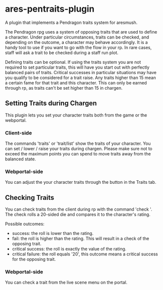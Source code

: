 # ares-pentraits-plugin
A plugin that implements a Pendragon traits system for aresmush.

The Pendragon rpg uses a system of opposing traits that are used to define a character. Under particular circumstances, traits can be checked, and depending on the outcome, a character may behave accordingly. It is a handy tool to use if you want to go with the flow in your rp. In rare cases, staff will ask a trait to be checked during a staff run plot.

Defining traits can be optional. If using the traits system you are not required to set particular traits, this will have you start out with perfectly balanced pairs of traits. Critical successes in particular situations may have you qualify to be considered for a trait raise. Any traits higher than 15 mean a certain fame for that trait and this character. This can only be earned through rp, as traits can't be set higher than 15 in chargen.

## Setting Traits during Chargen
This plugin lets you set your character traits both from the game or the webportal. 

### Client-side 
The commands 'traits' or 'trait/list' show the traits of your character.
You can set / lower / raise your traits during chargen. Please make sure not to exceed the maximum points you can spend to move traits away from the balanced state.

### Webportal-side
You can adjust the your character traits through the button in the Traits tab.

## Checking Traits
You can check traits from the client during rp with the command 'check <trait>'. The check rolls a 20-sided die and compares it to the character's rating.

Possible outcomes:
* success: the roll is lower than the rating.
* fail: the roll is higher than the rating. This will result in a check of the opposing trait.
* critical success: the roll is exactly the value of the rating.
* critical failure: the roll equals '20', this outcome means a critical success for the opposing trait.
  
### Webportal-side
You can check a trait from the live scene menu on the portal.
  
